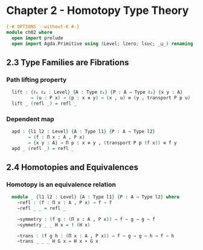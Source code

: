 # Chapter 2 - Homotopy Type Theory

```agda
{-# OPTIONS --without-K #-}
module ch02 where
  open import prelude
  open import Agda.Primitive using (Level; lzero; lsuc; _⊔_) renaming (Set to Type) public
```

## 2.3 Type Families are Fibrations

### Path lifting property

```agda
  lift : {ℓ₁ ℓ₂ : Level} {A : Type ℓ₁} {P : A → Type ℓ₂} {x y : A}
         → (u : P x) → (p : x ≡ y) → (x , u) ≡ (y , transport P p u)
  lift _ (refl _) = refl _
```

### Dependent map

```agda
  apd : {l1 l2 : Level} {A : Type l1} {P : A → Type l2}
        → (f : Π x ꞉ A , P x)
        → {x y : A} → Π p ꞉ x ≡ y , (transport P p (f x)) ≡ f y
  apd _ (refl _) = refl _
```

## 2.4 Homotopies and Equivalences

### Homotopy is an equivalence relation

```agda
  module _ {l1 l2 : Level} {A : Type l1} {P : A → Type l2} where
    ∼refl : (f : Π x ꞉ A , P x) → f ∼ f
    ∼refl _ _ = refl _

    ∼symmetry : (f g : (Π x ꞉ A , P x)) → f ∼ g → g ∼ f
    ∼symmetry _ _ H x = ! (H x)

    ∼trans : (f g h : (Π x ꞉ A , P x)) → f ∼ g → g ∼ h → f ∼ h
    ∼trans _ _ _ H G x = H x ∙ G x
```
